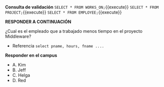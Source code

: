 **Consulta de validación**
`SELECT * FROM WORKS_ON;`{{execute}}
`SELECT * FROM PROJECT;`{{execute}}
`SELECT * FROM EMPLOYEE;`{{execute}}

**RESPONDER A CONTINUACIÓN**

¿Cual es el empleado que a trabajado menos tiempo en el proyecto Middleware?
- Referencia `select pname, hours, fname ....`

**Responder en el campus**
- A. Kim
- B. Jeff
- C. Helga
- D. Red